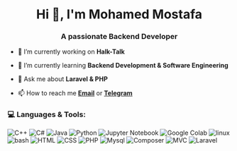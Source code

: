 <h1 align="center">Hi 👋, I'm Mohamed Mostafa</h1>
<h3 align="center">A passionate Backend Developer</h3>

- 🔭 I’m currently working on **Halk-Talk**

- 🌱 I’m currently learning **Backend Development & Software Engineering**

- 💬 Ask me about **Laravel & PHP**

- 📫 How to reach me **[Email](mailto:mohamedkameldev@gmail.com)** or **[Telegram](https://t.me/mohamedkameldev)**


### 💻 Languages & Tools:


![C++](https://img.shields.io/badge/c++-%2300599C.svg?style=flat&logo=c%2B%2B&logoColor=white)
![C#](https://img.shields.io/badge/C%23-%23239120.svg?style=flat&logo=c-sharp)
![Java](https://img.shields.io/badge/java-%23ED8B00.svg?style=flat&logo=java&logoColor=white) 
![Python](https://img.shields.io/badge/python-3670A0?style=flat&logo=python&logoColor=ffdd54)
![Jupyter Notebook](https://img.shields.io/badge/Jupyter-Notebook-orange.svg?style=flat&logo=jupyter)
![Google Colab](https://img.shields.io/badge/Google%20Colab-Notebook-yellow.svg?style=flat&logo=google-colab)
![linux](https://img.shields.io/badge/linux-blue?style=flat&logo=linux&logoColor=white) 
![bash](https://img.shields.io/badge/bash-gray?style=flat&logo=gnubash&logoColor=white) 
![HTML](https://img.shields.io/badge/html-%23E34F26.svg?style=flat&logo=html5&logoColor=white) 
![CSS](https://img.shields.io/badge/css-%231572B6.svg?style=flat&logo=css3&logoColor=white) 
![PHP](https://img.shields.io/badge/php-purple?style=flat&logo=php&logoColor=white) 
![Mysql](https://img.shields.io/badge/mysql-%23E34F26.svg?style=flat&logo=mysql&logoColor=white) 
![Composer](https://img.shields.io/badge/composer-gray?style=flat&logo=composer&logoColor=white) 
![MVC](https://img.shields.io/badge/mvc-blue?style=flat&logo=mvc&logoColor=white) 
![Laravel](https://img.shields.io/badge/laravel-%23E34F26.svg?style=flat&logo=laravel&logoColor=white)
<!-- ![SQL Server](https://img.shields.io/badge/SQL%20Server-%23CC2927.svg?style=flat&logo=microsoft-sql-server&logoColor=white)
![ASP.NET](https://img.shields.io/badge/ASP.NET-%234D91C5.svg?style=flat&logo=asp.net&logoColor=white) -->


<!-- ![](https://github-profile-trophy.vercel.app/?username=mohamedkameldev) -->

<!-- [![](https://visitcount.itsvg.in/api?id=mohamedkameldev&icon=6&color=1)](https://visitcount.itsvg.in) -->

<!-- 
![](https://github-readme-stats.vercel.app/api/top-langs?username=mohamedkameldev&show_icons=true&locale=en&layout=compact) -->

<!-- ![](https://github-readme-stats.vercel.app/api?username=mohamedkameldev&show_icons=true&locale=en)

![](https://github-readme-streak-stats.herokuapp.com/?user=mohamedkameldev) -->
